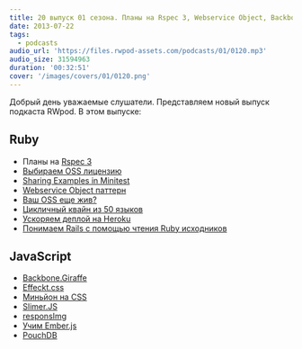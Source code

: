 ```yaml
---
title: 20 выпуск 01 сезона. Планы на Rspec 3, Webservice Object, Backbone.Giraffe, Slimer.JS и прочее
date: 2013-07-22
tags:
  - podcasts
audio_url: 'https://files.rwpod-assets.com/podcasts/01/0120.mp3'
audio_size: 31594963
duration: '00:32:51'
cover: '/images/covers/01/0120.png'
---
```


Добрый день уважаемые слушатели. Представляем новый выпуск подкаста RWpod. В этом выпуске:

## Ruby

- Планы на [Rspec 3](http://myronmars.to/n/dev-blog/2013/07/the-plan-for-rspec-3)
- [Выбираем OSS лицензию](https://github.com/blog/1530-choosing-an-open-source-license)
- [Sharing Examples in Minitest](http://wojtekmach.pl/blog/2013/07/17/sharing-examples-in-minitest/)
- [Webservice Object паттерн](http://blog.rlmflores.me/blog/2013/07/16/ruby-patterns-webservice-object/)
- [Ваш OSS еще жив?](http://stillmaintained.com/)
- [Цикличный квайн из 50 языков](https://github.com/mame/quine-relay)
- [Ускоряем деплой на Heroku](http://blog.alexmaccaw.com/faster-deploys)
- [Понимаем Rails c помощью чтения Ruby исходников](http://pivotallabs.com/reading-the-ruby-source/)

## JavaScript

- [Backbone.Giraffe](http://barc.github.io/backbone.giraffe/)
- [Effeckt.css](http://h5bp.github.io/Effeckt.css/dist/)
- [Миньйон на CSS](http://cssdeck.com/labs/pure-css-minion)
- [Slimer.JS](http://slimerjs.org/)
- [responsImg](http://etiennetalbot.github.io/responsImg/)
- [Учим Ember.js](http://freecourses.tutsplus.com/lets-learn-ember/index.html)
- [PouchDB](http://pouchdb.com)
